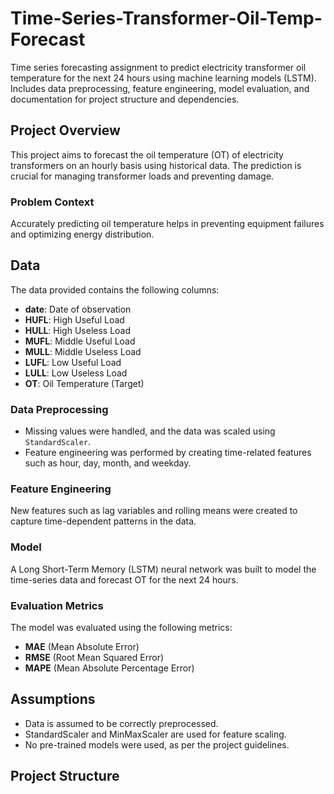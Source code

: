 # Time-Series-Transformer-Oil-Temp-Forecast
Time series forecasting assignment to predict electricity transformer oil temperature for the next 24 hours using machine learning models (LSTM). Includes data preprocessing, feature engineering, model evaluation, and documentation for project structure and dependencies.

## Project Overview
This project aims to forecast the oil temperature (OT) of electricity transformers on an hourly basis using historical data. The prediction is crucial for managing transformer loads and preventing damage.

### Problem Context
Accurately predicting oil temperature helps in preventing equipment failures and optimizing energy distribution.

## Data
The data provided contains the following columns:
- **date**: Date of observation
- **HUFL**: High Useful Load
- **HULL**: High Useless Load
- **MUFL**: Middle Useful Load
- **MULL**: Middle Useless Load
- **LUFL**: Low Useful Load
- **LULL**: Low Useless Load
- **OT**: Oil Temperature (Target)

### Data Preprocessing
- Missing values were handled, and the data was scaled using `StandardScaler`.
- Feature engineering was performed by creating time-related features such as hour, day, month, and weekday.

### Feature Engineering
New features such as lag variables and rolling means were created to capture time-dependent patterns in the data.

### Model
A Long Short-Term Memory (LSTM) neural network was built to model the time-series data and forecast OT for the next 24 hours.

### Evaluation Metrics
The model was evaluated using the following metrics:
- **MAE** (Mean Absolute Error)
- **RMSE** (Root Mean Squared Error)
- **MAPE** (Mean Absolute Percentage Error)

## Assumptions
- Data is assumed to be correctly preprocessed.
- StandardScaler and MinMaxScaler are used for feature scaling.
- No pre-trained models were used, as per the project guidelines.

## Project Structure
